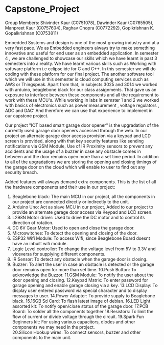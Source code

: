 # Capstone_Project
Group Members: Shivinder Kaur (C0751078), Dawinder Kaur (C0765505), Manpreet Kaur (C0757604), Raghav Chopra (C0772292), Gopikrishnan K. Gopalkrishnan (C0753811)

Embedded Systems and design is one of the most growing industry and at a very fast pace. We as Embedded engineers always try to make something innovative and useful for end user as an embedded application. In semester 4 , we are challenged to showcase our skills which we have learnt in past 3 semesters into a reality.  We have learnt various skills such as Working with software platform i.e eclipse ide for C  and C++. In this semester we will do coding with these platform for our final project. The another software tool which we will use in this semester is cloud computing services such as AWS or Thingspeak. Apart from that, in subjects 3025 and 3014 we worked with arduino, beaglebone black for our class assignments. That gave us an exposure to interface between these components and all the requirement to work with these MCU's. While working in labs in semster 1 and 2 we worked with basics of electronics such as power measurement , voltage regulators , ADC and DAC’ And therefore we can use that experience to implement in our capstone project.

Our project "IOT based smart garage door opener" is the upgradation of the currently used garage door openers accessed through the web. In our project an alternate garage door access provision via a keypad and LCD screen is provided, along with that key security features like sending notifications via GSM Module, Use of IR Proximity sensors to prevent any accidents and the usage of a buzzer in case any obstacle comes in between and the door remains open more than a set time period. In addition to all of the upgradations we are storing the opening and closing timings of the garage door on the cloud which will enable to user to find out any security breach. 

Added features will always demand extra components. This is the list of all the hardware components and their use in our project:

1. Beaglebone black: The main MCU in our project, all the components in our project are connected directly or indirectly to the unit.
2. Arduino Uno: Act as slave MCU in our project,  Added to our project to provide an alternate garage door access via Keypad and LCD screen.
3. L298N Motor driver: Used to drive the DC motor and to control its direction of rotation.
4. DC 6V Gear Motor: Used to open and close the garage door.
5. Microswitches: To detect the opening and closing of the door.
6. ESP32 Wifi Module: To access Wifi, since Beaglebone Board doesnt have an inbuilt wifi module.
7. Logic Level controller: To change the voltage level from 5V to 3.3V and viceversa for supplying different components.
8. IR Sensor: To detect any obstacle when the garage door is closing.
9. Buzzer: To alert the user in case an obstacle is detected or the garage door remains open for more than set time.
10.Push Button: To acknowledge the Buzzor.
11.GSM Module: To notify the user about the door opening and closing.
12.Keypad Matrix: To enter password for garage opening and enable garage closing via a key.
13.LCD Display: To display user entered password via special character and to display messages to user.
14.Power Adapter: To provide supply to Beaglebone black.
15.16GB Sd Card: To flash latest image of debian.
16.LED Light assorted kit: To notify open/close status of the garage door.
17.PCB Board: To solder all the components together
18.Resistors: To limit the flow of current or divide voltage through the circuit.
19.Spark Fun Beginners kit: For using various capacitors, diodes and other components we may need in the project.  
20.Silicon Hookup wires: To connect sensors, buzzer and other components to the main unit.


